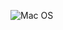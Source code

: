 ![Mac OS](https://img.shields.io/badge/Mac%20OS-000000?style=for-the-badge&logo=apple&logoColor=F0F0F0)

